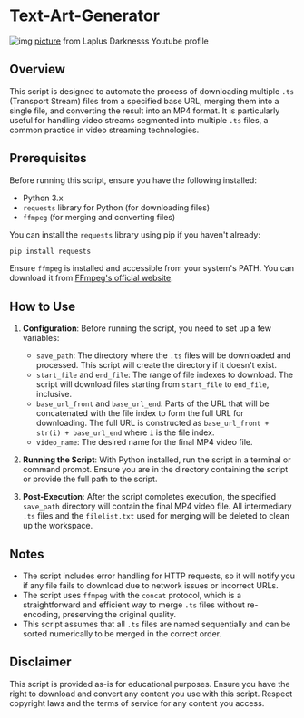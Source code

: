 # Text-Art-Generator

![img](https://github.com/MuChi2112/Text-Art-Generator/blob/main/example_pic/example_pic.png?raw=true)
[picture](https://yt3.googleusercontent.com/roGS60A8a_lDbVakIg1JU3u3hbtjHSTilMGHMizuPKh7tuoY2nl46raxuW2f_83IKFGMjL6Z=s176-c-k-c0x00ffffff-no-rj) from Laplus Darknesss Youtube profile

## Overview
This script is designed to automate the process of downloading multiple `.ts` (Transport Stream) files from a specified base URL, merging them into a single file, and converting the result into an MP4 format. It is particularly useful for handling video streams segmented into multiple `.ts` files, a common practice in video streaming technologies.

## Prerequisites
Before running this script, ensure you have the following installed:
- Python 3.x
- `requests` library for Python (for downloading files)
- `ffmpeg` (for merging and converting files)

You can install the `requests` library using pip if you haven't already:
```bash
pip install requests
```

Ensure `ffmpeg` is installed and accessible from your system's PATH. You can download it from [FFmpeg's official website](https://ffmpeg.org/download.html).

## How to Use
1. **Configuration**: Before running the script, you need to set up a few variables:
   - `save_path`: The directory where the `.ts` files will be downloaded and processed. This script will create the directory if it doesn't exist.
   - `start_file` and `end_file`: The range of file indexes to download. The script will download files starting from `start_file` to `end_file`, inclusive.
   - `base_url_front` and `base_url_end`: Parts of the URL that will be concatenated with the file index to form the full URL for downloading. The full URL is constructed as `base_url_front + str(i) + base_url_end` where `i` is the file index.
   - `video_name`: The desired name for the final MP4 video file.

2. **Running the Script**: With Python installed, run the script in a terminal or command prompt. Ensure you are in the directory containing the script or provide the full path to the script.

3. **Post-Execution**: After the script completes execution, the specified `save_path` directory will contain the final MP4 video file. All intermediary `.ts` files and the `filelist.txt` used for merging will be deleted to clean up the workspace.

## Notes
- The script includes error handling for HTTP requests, so it will notify you if any file fails to download due to network issues or incorrect URLs.
- The script uses `ffmpeg` with the `concat` protocol, which is a straightforward and efficient way to merge `.ts` files without re-encoding, preserving the original quality.
- This script assumes that all `.ts` files are named sequentially and can be sorted numerically to be merged in the correct order.

## Disclaimer
This script is provided as-is for educational purposes. Ensure you have the right to download and convert any content you use with this script. Respect copyright laws and the terms of service for any content you access.
